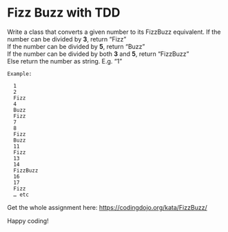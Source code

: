 # Fizz Buzz with TDD

Write a class that converts a given number to its FizzBuzz equivalent.
	If the number can be divided by **3**, return “Fizz”  
	If the number can be divided by **5**, return “Buzz”  
	If the number can be divided by both **3** and **5**, return “FizzBuzz”  
	Else return the number as string. E.g. “1”  

```
Example:
  
  1
  2
  Fizz
  4
  Buzz
  Fizz
  7
  8
  Fizz
  Buzz
  11
  Fizz
  13
  14
  FizzBuzz
  16
  17
  Fizz
  … etc
```

Get the whole assignment here: https://codingdojo.org/kata/FizzBuzz/


Happy coding!
